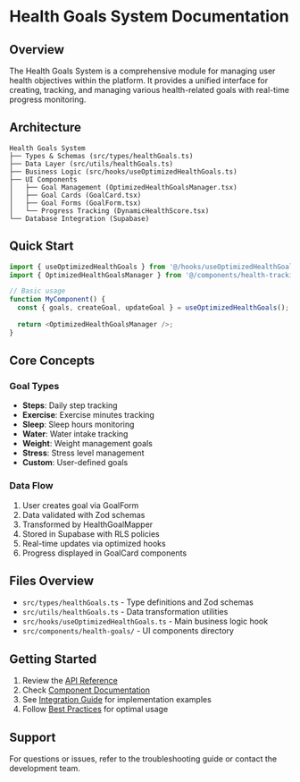 
# Health Goals System Documentation

## Overview

The Health Goals System is a comprehensive module for managing user health objectives within the platform. It provides a unified interface for creating, tracking, and managing various health-related goals with real-time progress monitoring.

## Architecture

```
Health Goals System
├── Types & Schemas (src/types/healthGoals.ts)
├── Data Layer (src/utils/healthGoals.ts)
├── Business Logic (src/hooks/useOptimizedHealthGoals.ts)
├── UI Components
│   ├── Goal Management (OptimizedHealthGoalsManager.tsx)
│   ├── Goal Cards (GoalCard.tsx)
│   ├── Goal Forms (GoalForm.tsx)
│   └── Progress Tracking (DynamicHealthScore.tsx)
└── Database Integration (Supabase)
```

## Quick Start

```typescript
import { useOptimizedHealthGoals } from '@/hooks/useOptimizedHealthGoals';
import { OptimizedHealthGoalsManager } from '@/components/health-tracking/OptimizedHealthGoalsManager';

// Basic usage
function MyComponent() {
  const { goals, createGoal, updateGoal } = useOptimizedHealthGoals();
  
  return <OptimizedHealthGoalsManager />;
}
```

## Core Concepts

### Goal Types
- **Steps**: Daily step tracking
- **Exercise**: Exercise minutes tracking
- **Sleep**: Sleep hours monitoring
- **Water**: Water intake tracking
- **Weight**: Weight management goals
- **Stress**: Stress level management
- **Custom**: User-defined goals

### Data Flow
1. User creates goal via GoalForm
2. Data validated with Zod schemas
3. Transformed by HealthGoalMapper
4. Stored in Supabase with RLS policies
5. Real-time updates via optimized hooks
6. Progress displayed in GoalCard components

## Files Overview

- `src/types/healthGoals.ts` - Type definitions and Zod schemas
- `src/utils/healthGoals.ts` - Data transformation utilities
- `src/hooks/useOptimizedHealthGoals.ts` - Main business logic hook
- `src/components/health-goals/` - UI components directory

## Getting Started

1. Review the [API Reference](./api-reference.md)
2. Check [Component Documentation](./components.md)
3. See [Integration Guide](./integration-guide.md) for implementation examples
4. Follow [Best Practices](./best-practices.md) for optimal usage

## Support

For questions or issues, refer to the troubleshooting guide or contact the development team.
